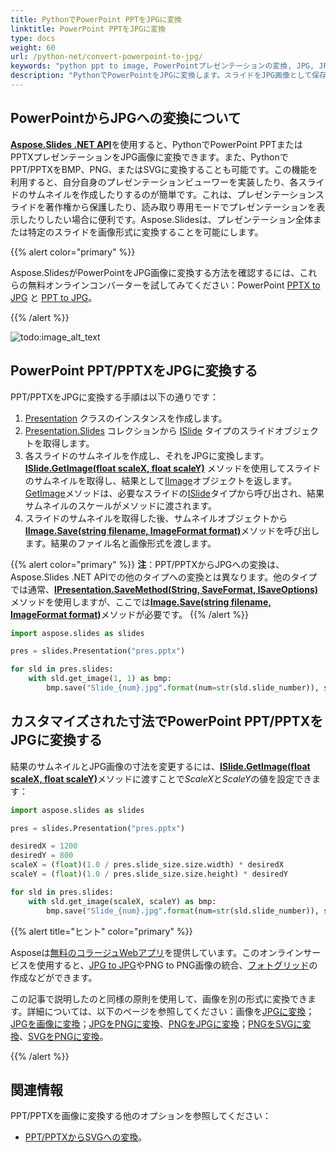 ```yaml
---
title: PythonでPowerPoint PPTをJPGに変換
linktitle: PowerPoint PPTをJPGに変換
type: docs
weight: 60
url: /python-net/convert-powerpoint-to-jpg/
keywords: "python ppt to image, PowerPointプレゼンテーションの変換, JPG, JPEG, PowerPointからJPG, PowerPointからJPEG, PPTからJPG, PPTXからJPG, PPTからJPEG, PPTXからJPEG, Python, Aspose.Slides"
description: "PythonでPowerPointをJPGに変換します。スライドをJPG画像として保存します"
---
```


## **PowerPointからJPGへの変換について**
[**Aspose.Slides .NET API**](https://products.aspose.com/slides/python-net/)を使用すると、PythonでPowerPoint PPTまたはPPTXプレゼンテーションをJPG画像に変換できます。また、PythonでPPT/PPTXをBMP、PNG、またはSVGに変換することも可能です。この機能を利用すると、自分自身のプレゼンテーションビューワーを実装したり、各スライドのサムネイルを作成したりするのが簡単です。これは、プレゼンテーションスライドを著作権から保護したり、読み取り専用モードでプレゼンテーションを表示したりしたい場合に便利です。Aspose.Slidesは、プレゼンテーション全体または特定のスライドを画像形式に変換することを可能にします。

{{% alert color="primary" %}} 

Aspose.SlidesがPowerPointをJPG画像に変換する方法を確認するには、これらの無料オンラインコンバーターを試してみてください：PowerPoint [PPTX to JPG](https://products.aspose.app/slides/conversion/pptx-to-jpg) と [PPT to JPG](https://products.aspose.app/slides/conversion/ppt-to-jpg)。 

{{% /alert %}} 

![todo:image_alt_text](ppt-to-jpg.png)

## **PowerPoint PPT/PPTXをJPGに変換する**
PPT/PPTXをJPGに変換する手順は以下の通りです：

1. [Presentation](https://reference.aspose.com/slides/python-net/aspose.slides/presentation/) クラスのインスタンスを作成します。
2. [Presentation.Slides](https://reference.aspose.com/slides/python-net/aspose.slides/presentation/) コレクションから [ISlide](https://reference.aspose.com/slides/python-net/aspose.slides/islide/) タイプのスライドオブジェクトを取得します。
3. 各スライドのサムネイルを作成し、それをJPGに変換します。[**ISlide.GetImage(float scaleX, float scaleY)**](https://reference.aspose.com/slides/python-net/aspose.slides/islide/) メソッドを使用してスライドのサムネイルを取得し、結果として[IImage](https://reference.aspose.com/slides/python-net/aspose.slides/iimage/)オブジェクトを返します。[GetImage](https://reference.aspose.com/slides/python-net/aspose.slides/islide/)メソッドは、必要なスライドの[ISlide](https://reference.aspose.com/slides/python-net/aspose.slides/islide/)タイプから呼び出され、結果サムネイルのスケールがメソッドに渡されます。
4. スライドのサムネイルを取得した後、サムネイルオブジェクトから[**IImage.Save(string filename, ImageFormat format)**](https://reference.aspose.com/slides/python-net/aspose.slides/iimage/)メソッドを呼び出します。結果のファイル名と画像形式を渡します。

{{% alert color="primary" %}} 
**注**：PPT/PPTXからJPGへの変換は、Aspose.Slides .NET APIでの他のタイプへの変換とは異なります。他のタイプでは通常、[**IPresentation.SaveMethod(String, SaveFormat, ISaveOptions)**](https://reference.aspose.com/slides/python-net/aspose.slides/ipresentation/)メソッドを使用しますが、ここでは[**Image.Save(string filename, ImageFormat format)**](https://docs.microsoft.com/en-us/dotnet/api/system.drawing.image.save?view=netframework-4.8)メソッドが必要です。
{{% /alert %}} 

```py
import aspose.slides as slides

pres = slides.Presentation("pres.pptx")

for sld in pres.slides:
    with sld.get_image(1, 1) as bmp:
        bmp.save("Slide_{num}.jpg".format(num=str(sld.slide_number)), slides.ImageFormat.JPEG)
```

## **カスタマイズされた寸法でPowerPoint PPT/PPTXをJPGに変換する**
結果のサムネイルとJPG画像の寸法を変更するには、[**ISlide.GetImage(float scaleX, float scaleY)**](https://reference.aspose.com/slides/python-net/aspose.slides/islide/)メソッドに渡すことで*ScaleX*と*ScaleY*の値を設定できます：

```py
import aspose.slides as slides

pres = slides.Presentation("pres.pptx")

desiredX = 1200
desiredY = 800
scaleX = (float)(1.0 / pres.slide_size.size.width) * desiredX
scaleY = (float)(1.0 / pres.slide_size.size.height) * desiredY

for sld in pres.slides:
    with sld.get_image(scaleX, scaleY) as bmp:
        bmp.save("Slide_{num}.jpg".format(num=str(sld.slide_number)), slides.ImageFormat.JPEG)
```

{{% alert title="ヒント" color="primary" %}}

Asposeは[無料のコラージュWebアプリ](https://products.aspose.app/slides/collage)を提供しています。このオンラインサービスを使用すると、[JPG to JPG](https://products.aspose.app/slides/collage/jpg)やPNG to PNG画像の統合、[フォトグリッド](https://products.aspose.app/slides/collage/photo-grid)の作成などができます。 

この記事で説明したのと同様の原則を使用して、画像を別の形式に変換できます。詳細については、以下のページを参照してください：画像を[JPGに変換](https://products.aspose.com/slides/python-net/conversion/image-to-jpg/)；[JPGを画像に変換](https://products.aspose.com/slides/python-net/conversion/jpg-to-image/)；[JPGをPNGに変換](https://products.aspose.com/slides/python-net/conversion/jpg-to-png/)、[PNGをJPGに変換](https://products.aspose.com/slides/python-net/conversion/png-to-jpg/)；[PNGをSVGに変換](https://products.aspose.com/slides/python-net/conversion/png-to-svg/)、[SVGをPNGに変換](https://products.aspose.com/slides/python-net/conversion/svg-to-png/)。

{{% /alert %}}

## **関連情報**

PPT/PPTXを画像に変換する他のオプションを参照してください：

- [PPT/PPTXからSVGへの変換](/slides/python-net/render-a-slide-as-an-svg-image/)。
